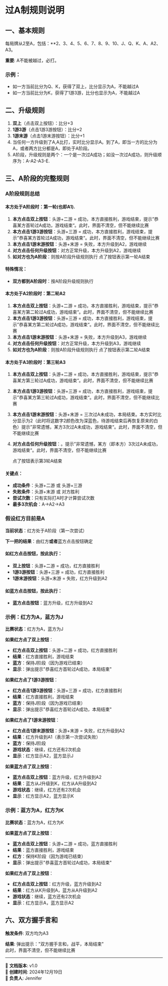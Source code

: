 # 过A制规则说明

## 一、基本规则

每局牌从2至A，包括：**2、3、4、5、6、7、8、9、10、J、Q、K、A、A2、A3。

**重要**: A不能被越过，必打。

### 示例：
- 如一方当前比分为Q、K，获得了双上，比分显示为A，不能越过A
- 如一方当前比分为K，获得了1游3游，比分也显示为A，不能越过A

## 二、升级规则

1. **双上**（点击双上按钮）：比分+3
2. **1游3游**（点击1游3游按钮）：比分+2  
3. **1游末游**（点击1游末游按钮）：比分+1
4. 当任何一方升级到了A,A比打，实时比分显示A。到了A，即当一方的比分为A，或者两方比分都是A，即处于A阶段。
5. A阶段，升级规则是两个：一个是一次过A成功；如没一次过A成功，则升级顺序为：A-A2-A3-E.

## 三、A阶段的完整规则

### A阶段规则总结

#### 本方处于A阶段时：第一轮(也即A1).
1. **本方点击双上按钮**：头游+二游 = 成功，本方直接胜利，游戏结束，提示”恭喜某方首轮过A成功，游戏结束“。此时，界面不清空，但不能继续比赛
2. **本方点击1游3游按钮**：头游+三游 = 成功，本方直接胜利，游戏结束，提示”恭喜某方首轮过A成功，游戏结束“。此时，界面不清空，但不能继续比赛
3. **本方点击1游末游按钮**：头游+末游 = 失败，本方升级到A2，游戏继续
4. **对方点击任何升级按钮**：对方正常升级，本方升级到A2，游戏继续
5. **如对方也为A阶段**：则按A阶段升级规则执行
   点了按钮表示第一轮A结束

#### 特殊情况：
- **双方都到A阶段时**：按A阶段升级规则执行

#### 本方处于A2阶段时：第二轮A2
1. **本方点击双上按钮**：头游+二游 = 成功，本方直接胜利，游戏结束，提示”恭喜某方第二轮过A成功，游戏结束“。此时，界面不清空，但不能继续比赛
2. **本方点击1游3游按钮**：头游+三游 = 成功，本方直接胜利，游戏结束，提示”恭喜某方第二轮过A成功，游戏结束“。此时，界面不清空，但不能继续比赛
3. **本方点击1游末游按钮**：头游+末游 = 失败，本方升级到A3，游戏继续
4. **对方点击任何升级按钮**：对方正常升级，本方升级到A3，游戏继续
5. **如对方也为A阶段**：则按A阶段升级规则执行
   点了按钮表示第二轮A结束


#### 本方处于A3阶段时：第三轮A3
1. **本方点击双上按钮**：头游+二游 = 成功，本方直接胜利，游戏结束，提示”恭喜某方第三轮过A成功，游戏结束“。此时，界面不清空，但不能继续比赛
2. **本方点击1游3游按钮**：头游+三游 = 成功，本方直接胜利，游戏结束，提示”恭喜某方第三轮过A成功，游戏结束“。此时，界面不清空，但不能继续比赛
3. **本方点击1游末游按钮**：头游+末游 = 三次过A未成功，本局结束。本方实时比分显示为2（此时将这数字2颜色改为深蓝色，待游戏结束后再恢复原来的白色）提示”非常遗憾，某方3次过A未成功，游戏结束“。此时，界面不清空，但不能继续比赛
4. **对方点击任何升级按钮**：。提示”非常遗憾，某方（即本方）3次过A未成功，游戏结束“。此时，界面不清空，但不能继续比赛

    点了按钮表示第3轮A结束

#### 关键点：
- **成功条件**：头游+二游 或 头游+三游
- **失败条件**：头游+末游 或 对方胜利
- **尝试次数**：只有实际打A时才计算尝试次数
- **最多3次机会**：A→A2→A3

### 假设红方目前是A

**当前状态**：红方处于A阶段（第一次尝试）

**下一把的结果**：由红方**或者**蓝方点击按钮确定

#### 如红方点击按钮，按此执行：
- **双上按钮**：头游+二游 = 成功，红方直接胜利
- **1游3游按钮**：头游+三游 = 成功，红方直接胜利  
- **1游末游按钮**：头游+末游 = 失败，红方升级到A2

#### 如蓝方点击按钮，按此执行：
- **蓝方点击按钮**：蓝方升级，红方升级到A2

### 示例：红方为A，蓝方为J

**比赛状态**：红方为A，蓝方为J

**如果红方点了双上按钮**：
- **红方点击双上按钮**：头游+二游 = 成功，红方直接胜利
- **结果**：红方直接胜利，游戏结束
- **蓝方**：保持J阶段（因为游戏已结束）
- **显示**：弹出提示"恭喜红方首轮过A成功，本局结束"

**如果红方点了1游3游按钮**：
- **红方点击1游3游按钮**：头游+三游 = 成功，红方直接胜利
- **结果**：红方直接胜利，游戏结束
- **蓝方**：保持J阶段（因为游戏已结束）
- **显示**：弹出提示"恭喜红方首轮过A成功，本局结束"

**如果红方点了1游末游按钮**：
- **红方点击1游末游按钮**：头游+末游 = 失败，红方升级到A2
- **结果**：红方升级到A1（表示第一次尝试失败）
- **蓝方**：保持J阶段
- **游戏状态**：继续，红方还有2次机会
- **显示**：红方显示A2，蓝方显示J

**如果蓝方点了双上按钮**：
- **蓝方点击双上按钮**：蓝方升级，红方升级到A2
- **结果**：蓝方从J升级到K，红方从A升级到A2
- **游戏状态**：继续，红方还有2次机会
- **显示**：红方显示A2，蓝方显示K

### 示例：蓝方为A，红方为K

**比赛状态**：蓝方为A，红方为K

**如果蓝方点了双上按钮**：
- **蓝方点击双上按钮**：头游+二游 = 成功，蓝方直接胜利
- **结果**：蓝方直接胜利，游戏结束
- **红方**：保持K阶段（因为游戏已结束）
- **显示**：弹出提示"恭喜蓝方首轮过A成功，本局结束"

**如果红方点了双上按钮**：
- **红方点击双上按钮**：红方升级，蓝方升级到A2
- **结果**：红方从K升级到A，蓝方从A升级到A2
- **游戏状态**：继续，蓝方还有2次机会
- **显示**：红方显示A，蓝方显示A2



## 六、双方握手言和
**触发条件**: 双方均为A3

**结果**: 弹出提示："双方握手言和，战平，本局结束"  
此时，界面不清空，但不能继续比赛

---

📝 **文档版本**: v1.0  
📅 **创建时间**: 2024年12月19日  
👤 **负责人**: Jennifer
